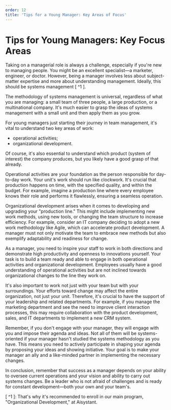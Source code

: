 ```yaml
---
order: 12
title: 'Tips for a Young Manager: Key Areas of Focus'
---
```


# Tips for Young Managers: Key Focus Areas

Taking on a managerial role is always a challenge, especially if you're new to managing people. You might be an excellent specialist—a marketer, engineer, or doctor. However, being a manager involves less about subject-matter expertise and more about understanding management. Ideally, this should be systems management [ ^1 ].

The methodology of systems management is universal, regardless of what you are managing: a small team of three people, a large production, or a multinational company. It's much easier to grasp the ideas of systems management with a small unit and then apply them as you grow.

For young managers just starting their journey in team management, it's vital to understand two key areas of work:

* operational activities;
* organizational development.

Of course, it's also essential to understand which product (system of interest) the company produces, but you likely have a good grasp of that already.

Operational activities are your foundation as the person responsible for day-to-day work. Your unit's work should run like clockwork. It's crucial that production happens on time, with the specified quality, and within the budget. For example, imagine a production line where every employee knows their role and performs it flawlessly, ensuring a seamless operation.

Organizational development arises when it comes to developing and upgrading your "production line." This might include implementing new work methods, using new tools, or changing the team structure to increase efficiency. For example, consider an IT company deciding to adopt a new work methodology like Agile, which can accelerate product development. A manager must not only motivate the team to embrace new methods but also exemplify adaptability and readiness for change.

As a manager, you need to inspire your staff to work in both directions and demonstrate high productivity and openness to innovations yourself. Your task is to build a team ready and able to engage in both operational activities and organizational development. Employees usually have a good understanding of operational activities but are not inclined towards organizational changes to the line they work on.

It's also important to work not just with your team but with your surroundings. Your efforts toward change may affect the entire organization, not just your unit. Therefore, it's crucial to have the support of your leadership and related departments. For example, if you manage the marketing department and see the need to improve client interaction processes, this may require collaboration with the product development, sales, and IT departments to implement a new CRM system.

Remember, if you don't engage with your manager, they will engage with you and impose their agenda and ideas. Not all of them will be systems-oriented if your manager hasn't studied the systems methodology as you have. This means you need to actively participate in shaping your agenda by proposing your ideas and showing initiative. Your goal is to make your manager an ally and a like-minded partner in implementing the necessary changes.

In conclusion, remember that success as a manager depends on your ability to oversee current operations and your vision and ability to carry out systems changes. Be a leader who is not afraid of challenges and is ready for constant development—both your own and your team's.

[ ^1 ]: That's why it's recommended to enroll in our main program, "Organizational Development," at Aisystant.